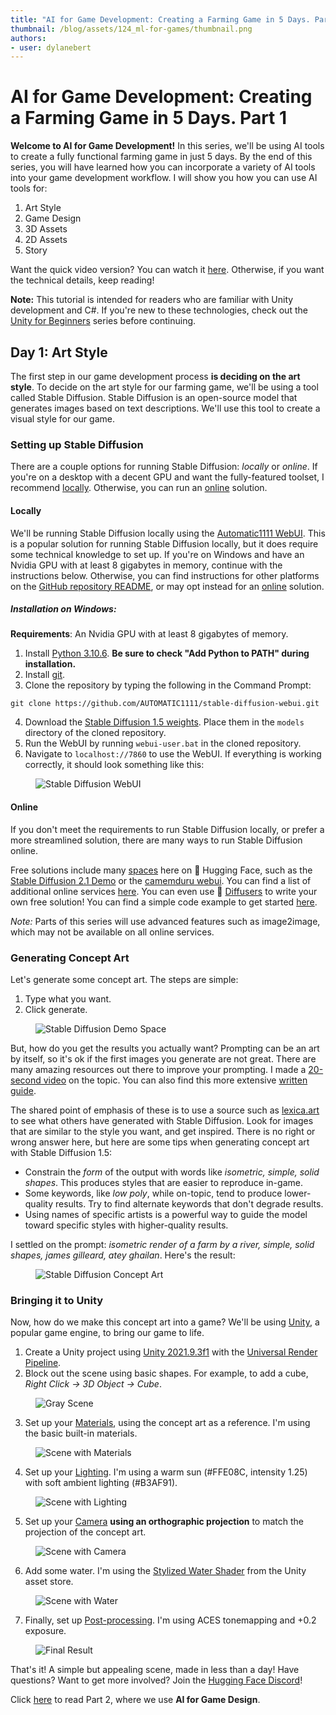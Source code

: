 ```yaml
---
title: "AI for Game Development: Creating a Farming Game in 5 Days. Part 1"
thumbnail: /blog/assets/124_ml-for-games/thumbnail.png
authors:
- user: dylanebert
---
```


<h1>AI for Game Development: Creating a Farming Game in 5 Days. Part 1</h1>

<!-- {authors} -->
 


**Welcome to AI for Game Development!** In this series, we'll be using AI tools to create a fully functional farming game in just 5 days. By the end of this series, you will have learned how you can incorporate a variety of AI tools into your game development workflow. I will show you how you can use AI tools for:

1. Art Style
2. Game Design
3. 3D Assets
4. 2D Assets
5. Story

Want the quick video version? You can watch it [here](https://www.tiktok.com/@individualkex/video/7184106492180630827). Otherwise, if you want the technical details, keep reading!

**Note:** This tutorial is intended for readers who are familiar with Unity development and C#. If you're new to these technologies, check out the [Unity for Beginners](https://www.tiktok.com/@individualkex/video/7086863567412038954?is_from_webapp=1&sender_device=pc&web_id=7043883634428052997) series before continuing.

## Day 1: Art Style

The first step in our game development process **is deciding on the art style**. To decide on the art style for our farming game, we'll be using a tool called Stable Diffusion. Stable Diffusion is an open-source model that generates images based on text descriptions. We'll use this tool to create a visual style for our game.

### Setting up Stable Diffusion

There are a couple options for running Stable Diffusion: *locally* or *online*. If you're on a desktop with a decent GPU and want the fully-featured toolset, I recommend <a href="#locally">locally</a>. Otherwise, you can run an <a href="#online">online</a> solution.

#### Locally <a name="locally"></a>

We'll be running Stable Diffusion locally using the [Automatic1111 WebUI](https://github.com/AUTOMATIC1111/stable-diffusion-webui). This is a popular solution for running Stable Diffusion locally, but it does require some technical knowledge to set up. If you're on Windows and have an Nvidia GPU with at least 8 gigabytes in memory, continue with the instructions below. Otherwise, you can find instructions for other platforms on the [GitHub repository README](https://github.com/AUTOMATIC1111/stable-diffusion-webui), or may opt instead for an <a href="#online">online</a> solution.

##### Installation on Windows:

**Requirements**: An Nvidia GPU with at least 8 gigabytes of memory.

1. Install [Python 3.10.6](https://www.python.org/downloads/windows/). **Be sure to check "Add Python to PATH" during installation.**
2. Install [git](https://git-scm.com/download/win).
3. Clone the repository by typing the following in the Command Prompt:
```
git clone https://github.com/AUTOMATIC1111/stable-diffusion-webui.git
```
4. Download the [Stable Diffusion 1.5 weights](https://huggingface.co/runwayml/stable-diffusion-v1-5). Place them in the `models` directory of the cloned repository.
5. Run the WebUI by running `webui-user.bat` in the cloned repository.
6. Navigate to `localhost://7860` to use the WebUI. If everything is working correctly, it should look something like this:

<figure class="image text-center">
  <img src="https://huggingface.co/datasets/huggingface/documentation-images/resolve/main/blog/124_ml-for-games/webui.png" alt="Stable Diffusion WebUI">
</figure> 

#### Online <a name="online"></a>

If you don't meet the requirements to run Stable Diffusion locally, or prefer a more streamlined solution, there are many ways to run Stable Diffusion online.

Free solutions include many [spaces](https://huggingface.co/spaces) here on 🤗 Hugging Face, such as the [Stable Diffusion 2.1 Demo](https://huggingface.co/spaces/stabilityai/stable-diffusion) or the [camemduru webui](https://huggingface.co/spaces/camenduru/webui). You can find a list of additional online services [here](https://github.com/AUTOMATIC1111/stable-diffusion-webui/wiki/Online-Services). You can even use 🤗 [Diffusers](https://huggingface.co/docs/diffusers/index) to write your own free solution! You can find a simple code example to get started [here](https://colab.research.google.com/drive/1HebngGyjKj7nLdXfj6Qi0N1nh7WvD74z?usp=sharing).

*Note:* Parts of this series will use advanced features such as image2image, which may not be available on all online services.

### Generating Concept Art <a name="generating"></a>

Let's generate some concept art. The steps are simple:

1. Type what you want.
2. Click generate.

<figure class="image text-center">
  <img src="https://huggingface.co/datasets/huggingface/documentation-images/resolve/main/blog/124_ml-for-games/sd-demo.png" alt="Stable Diffusion Demo Space">
</figure> 

But, how do you get the results you actually want? Prompting can be an art by itself, so it's ok if the first images you generate are not great. There are many amazing resources out there to improve your prompting. I made a [20-second video](https://youtube.com/shorts/8PGucf999nI?feature=share) on the topic. You can also find this more extensive [written guide](https://www.reddit.com/r/StableDiffusion/comments/x41n87/how_to_get_images_that_dont_suck_a/).

The shared point of emphasis of these is to use a source such as [lexica.art](https://lexica.art/) to see what others have generated with Stable Diffusion. Look for images that are similar to the style you want, and get inspired. There is no right or wrong answer here, but here are some tips when generating concept art with Stable Diffusion 1.5:

- Constrain the *form* of the output with words like *isometric, simple, solid shapes*. This produces styles that are easier to reproduce in-game.
- Some keywords, like *low poly*, while on-topic, tend to produce lower-quality results. Try to find alternate keywords that don't degrade results.
- Using names of specific artists is a powerful way to guide the model toward specific styles with higher-quality results.

I settled on the prompt: *isometric render of a farm by a river, simple, solid shapes, james gilleard, atey ghailan*. Here's the result:

<figure class="image text-center">
  <img src="https://huggingface.co/datasets/huggingface/documentation-images/resolve/main/blog/124_ml-for-games/concept.png" alt="Stable Diffusion Concept Art">
</figure>

### Bringing it to Unity

Now, how do we make this concept art into a game? We'll be using [Unity](https://unity.com/), a popular game engine, to bring our game to life.

1. Create a Unity project using [Unity 2021.9.3f1](https://unity.com/releases/editor/whats-new/2021.3.9) with the [Universal Render Pipeline](https://docs.unity3d.com/Packages/com.unity.render-pipelines.universal@15.0/manual/index.html).
2. Block out the scene using basic shapes. For example, to add a cube, *Right Click -> 3D Object -> Cube*.

<figure class="image text-center">
  <img src="https://huggingface.co/datasets/huggingface/documentation-images/resolve/main/blog/124_ml-for-games/gray.png" alt="Gray Scene">
</figure>

3. Set up your [Materials](https://docs.unity3d.com/Manual/Materials.html), using the concept art as a reference. I'm using the basic built-in materials.

<figure class="image text-center">
  <img src="https://huggingface.co/datasets/huggingface/documentation-images/resolve/main/blog/124_ml-for-games/color.png" alt="Scene with Materials">
</figure>

4. Set up your [Lighting](https://docs.unity3d.com/Manual/Lighting.html). I'm using a warm sun (#FFE08C, intensity 1.25) with soft ambient lighting (#B3AF91).

<figure class="image text-center">
  <img src="https://huggingface.co/datasets/huggingface/documentation-images/resolve/main/blog/124_ml-for-games/lighting.png" alt="Scene with Lighting">
</figure>

5. Set up your [Camera](https://docs.unity3d.com/ScriptReference/Camera.html) **using an orthographic projection** to match the projection of the concept art.

<figure class="image text-center">
  <img src="https://huggingface.co/datasets/huggingface/documentation-images/resolve/main/blog/124_ml-for-games/camera.png" alt="Scene with Camera">
</figure>

6. Add some water. I'm using the [Stylized Water Shader](https://assetstore.unity.com/packages/vfx/shaders/stylized-water-shader-71207) from the Unity asset store.

<figure class="image text-center">
  <img src="https://huggingface.co/datasets/huggingface/documentation-images/resolve/main/blog/124_ml-for-games/water.png" alt="Scene with Water">
</figure>

7. Finally, set up [Post-processing](https://docs.unity3d.com/Packages/com.unity.render-pipelines.universal@7.1/manual/integration-with-post-processing.html). I'm using ACES tonemapping and +0.2 exposure.

<figure class="image text-center">
  <img src="https://huggingface.co/datasets/huggingface/documentation-images/resolve/main/blog/124_ml-for-games/post-processing.png" alt="Final Result">
</figure>

That's it! A simple but appealing scene, made in less than a day! Have questions? Want to get more involved? Join the [Hugging Face Discord](https://t.co/1n75wi976V?amp=1)!

Click [here](https://huggingface.co/blog/ml-for-games-2) to read Part 2, where we use **AI for Game Design**.